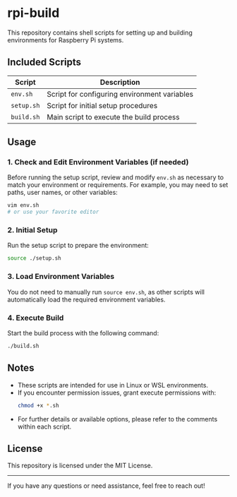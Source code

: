 # rpi-build

This repository contains shell scripts for setting up and building environments for Raspberry Pi systems.

## Included Scripts

| Script      | Description                                 |
|-------------|---------------------------------------------|
| `env.sh`    | Script for configuring environment variables |
| `setup.sh`  | Script for initial setup procedures          |
| `build.sh`  | Main script to execute the build process     |

## Usage


### 1. Check and Edit Environment Variables (if needed)
Before running the setup script, review and modify `env.sh` as necessary to match your environment or requirements. For example, you may need to set paths, user names, or other variables:
```sh
vim env.sh
# or use your favorite editor
```

### 2. Initial Setup
Run the setup script to prepare the environment:
```sh
source ./setup.sh
```

### 3. Load Environment Variables
You do not need to manually run `source env.sh`, as other scripts will automatically load the required environment variables.

### 4. Execute Build
Start the build process with the following command:
```sh
./build.sh
```

## Notes
- These scripts are intended for use in Linux or WSL environments.
- If you encounter permission issues, grant execute permissions with:
	```sh
	chmod +x *.sh
	```
- For further details or available options, please refer to the comments within each script.

## License
This repository is licensed under the MIT License.

---
If you have any questions or need assistance, feel free to reach out!